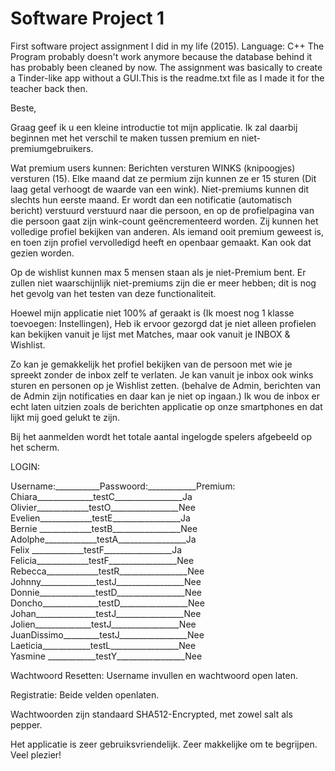 # Software Project 1
First software project assignment I did in my life (2015). Language: C++
The  Program probably doesn't work anymore because the database behind it has probably been cleaned by now. The assignment was basically to create a Tinder-like app without a GUI.This is the readme.txt file as I made it for the teacher back then.


Beste,

Graag geef ik u een kleine introductie tot mijn applicatie.
Ik zal daarbij beginnen met het verschil te maken tussen premium en niet-premiumgebruikers.

Wat premium users kunnen:
Berichten versturen
WINKS (knipoogjes) versturen (15). Elke maand dat ze permium zijn kunnen ze er 15 sturen (Dit laag getal verhoogt de waarde van een wink). 
	Niet-premiums kunnen dit slechts hun eerste maand.
	Er wordt dan een notificatie (automatisch bericht) verstuurd verstuurd naar die persoon, 
	en op de profielpagina van die persoon gaat zijn wink-count geëncrementeerd worden.
Zij kunnen het volledige profiel bekijken van anderen.
Als iemand ooit premium geweest is, en toen zijn profiel vervolledigd heeft en openbaar gemaakt. Kan ook dat gezien worden.

Op de wishlist kunnen max 5 mensen staan als je niet-Premium bent.
Er zullen niet waarschijnlijk niet-premiums zijn die er meer hebben; dit is nog het gevolg van het testen van deze functionaliteit.

Hoewel mijn applicatie niet 100% af geraakt is (Ik moest nog 1 klasse toevoegen: Instellingen),
Heb ik ervoor gezorgd dat je niet alleen profielen kan bekijken vanuit je lijst met Matches,
maar ook vanuit je INBOX & Wishlist. 

Zo kan je gemakkelijk het profiel bekijken van de persoon met wie je spreekt zonder de inbox zelf te verlaten.
Je kan vanuit je inbox ook winks sturen en personen op je Wishlist zetten. 
(behalve de Admin, berichten van de Admin zijn notificaties en daar kan je niet op ingaan.)
Ik wou de inbox er echt laten uitzien zoals de berichten applicatie op onze smartphones en dat lijkt mij goed gelukt te zijn.


Bij het aanmelden wordt het totale aantal ingelogde spelers afgebeeld op het scherm.

LOGIN:

Username:___________Passwoord:____________Premium:<br>
Chiara______________testC_________________Ja<br>
Olivier_____________testO_________________Nee<br>
Evelien_____________testE_________________Ja<br>
Bernie _____________testB_________________Nee<br>
Adolphe_____________testA_________________Ja<br>
Felix  _____________testF_________________Ja<br>
Felicia_____________testF_________________Nee<br>
Rebecca_____________testR_________________Nee<br>
Johnny______________testJ_________________Nee<br>
Donnie______________testD_________________Nee<br>
Doncho______________testD_________________Nee<br>
Johan_______________testJ_________________Nee<br>
Jolien______________testJ_________________Nee<br>
JuanDissimo_________testJ_________________Nee<br>
Laeticia____________testL_________________Nee<br>
Yasmine	____________testY_________________Nee<br>

Wachtwoord Resetten: 
Username invullen en wachtwoord open laten.

Registratie: 
Beide velden openlaten.

Wachtwoorden zijn standaard SHA512-Encrypted, met zowel salt als pepper.

Het applicatie is zeer gebruiksvriendelijk.
Zeer makkelijke om te begrijpen. Veel plezier!
